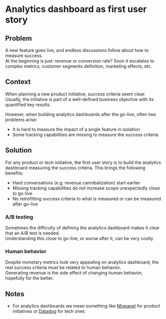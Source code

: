 # Analytics dashboard as first user story

## Problem
A new feature goes live, and endless discussions follow about how to measure success.  
At the beginning is just: revenue or conversion rate?
Soon it escalates to complex metrics, customer segments definition, marketing effects, etc.

## Context
When planning a new product initiative, success criteria seem clear.
Usually, the initiative is part of a well-defined business objective with its quantified key results.

However, when building analytics dashboards after the go-live, often two problems arise:
- It is hard to measure the impact of a single feature in isolation
- Some tracking capabilities are missing to measure the success criteria

## Solution
For any product or tech initiative, the first user story is to build the analytics dashboard measuring the success criteria.
This brings the following benefits:
- Hard conversations (e.g. revenue cannibalization) start earlier
- Missing tracking capabilities do not increase scope unexpectedly close to go-live
- No retrofitting success criteria to what is measured or can be measured after go-live

### A/B testing
Sometimes the difficulty of defining the analytics dashboard makes it clear that an A/B test is needed.  
Understanding this close to go-live, or worse after it, can be very costly.

### Human behavior
Despite monetary metrics look very appealing on analytics dashboard, the real success criteria must be related to human behavior.  
Generating revenue is the side effect of changing human behavior, hopefully for the better.

## Notes
- For analytics dashboards we mean something like [Mixpanel](https://mixpanel.com) for product initiatives or [Datadog](https://www.datadoghq.com/) for tech ones